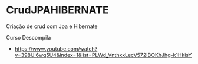 # CrudJPAHIBERNATE

Criação de crud com Jpa e Hibernate

Curso Descompila
- https://www.youtube.com/watch?v=398Ul6wq5U4&index=1&list=PLWd_VnthxxLecV572IBOKhJhg-k1HkisY
